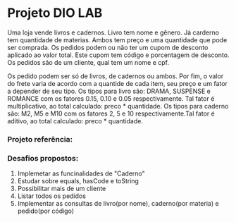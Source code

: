 # Projeto DIO LAB

<p>Uma loja vende livros e cadernos. Livro tem nome e gênero. Já carderno tem
quantidade de materias. Ambos tem preço e uma quantidade que pode ser
comprada. Os pedidos podem ou não ter um cupom de desconto aplicado ao
valor total. Este cupom tem código e porcentagem de desconto. Os pedidos
são de um cliente, qual tem um nome e cpf.</p>
<p>Os pedido podem ser só de livros,  de cadernos ou ambos. Por fim, o valor do frete varia de acordo com a
quantide de cada item, seu preço e um fator a depender de seu tipo.
Os tipos para livro são: DRAMA, SUSPENSE e ROMANCE com os fatores 0.15, 0.10
e 0.05 respectivamente. Tal fator é multiplicativo, ao total calculado: preco *
quantidade. Os tipos para caderno são: M2, M5 e M10 com os fatores 2, 5 e 10
respectivamente.Tal fator é aditivo, ao total calculado: preco * quantidade.</p>

### Projeto referência:


### Desafios propostos:

1. Implemetar as funcinalidades de "Caderno"
2. Estudar sobre equals, hasCode e toString
3. Possibilitar mais de um cliente
4. Listar todos os pedidos
5. Implementar as consultas de livro(por nome), caderno(por materia) e pedido(por código)
